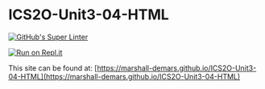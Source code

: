 # ICS2O-Unit3-04-HTML

[![GitHub's Super Linter](https://github.com/marshall-demars/ICS2O-Unit3-04-HTML/workflows/GitHub's%20Super%20Linter/badge.svg)](https://github.com/marshall-demars/ICS2O-Unit3-04-HTML/actions)

[![Run on Repl.it](https://repl.it/badge/github/marshall-demars/ICS2O-Unit3-04-HTML)](https://repl.it/github/marshall-demars/ICS2O-Unit3-04-HTML)

This site can be found at: [https://marshall-demars.github.io/ICS2O-Unit3-04-HTML](https://marshall-demars.github.io/ICS2O-Unit3-04-HTML)
